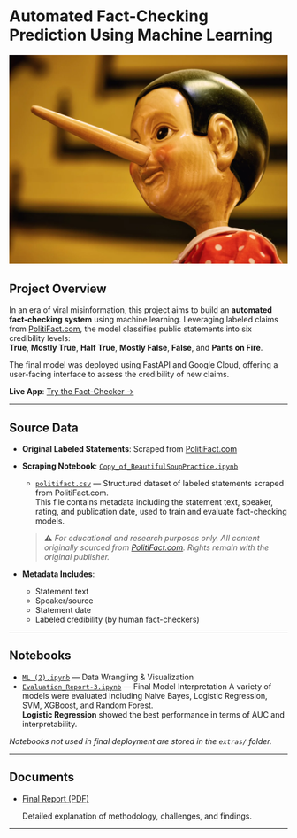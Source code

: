 # Automated Fact-Checking Prediction Using Machine Learning

![Pinocchio](./politifact.png)




##  Project Overview

In an era of viral misinformation, this project aims to build an **automated fact-checking system** using machine learning. Leveraging labeled claims from [PolitiFact.com](https://www.politifact.com/), the model classifies public statements into six credibility levels:  
**True**, **Mostly True**, **Half True**, **Mostly False**, **False**, and **Pants on Fire**.

The final model was deployed using FastAPI and Google Cloud, offering a user-facing interface to assess the credibility of new claims.

 **Live App**: [Try the Fact-Checker →](https://fastapi-app-273008876300.us-central1.run.app/)

---




##  Source Data

- **Original Labeled Statements**: Scraped from [PolitiFact.com](https://www.politifact.com/)
- **Scraping Notebook**: [`Copy_of_BeautifulSoupPractice.ipynb`](./Copy_of_BeautifulSoupPractice.ipynb)
  - [`politifact.csv`](./politifact.csv) — Structured dataset of labeled statements scraped from PolitiFact.com.  
  This file contains metadata including the statement text, speaker, rating, and publication date, used to train and evaluate fact-checking models.  
  > ⚠️ *For educational and research purposes only. All content originally sourced from [PolitiFact.com](https://www.politifact.com/). Rights remain with the original publisher.*

- **Metadata Includes**:
  - Statement text
  - Speaker/source
  - Statement date
  - Labeled credibility (by human fact-checkers)

---

##  Notebooks
- [`ML (2).ipynb`](./ML%20(2).ipynb) — Data Wrangling & Visualization
- [`Evaluation_Report-3.ipynb`](./Evaluation_Report-3.ipynb) — Final Model Interpretation
A variety of models were evaluated including Naive Bayes, Logistic Regression, SVM, XGBoost, and Random Forest.  
**Logistic Regression** showed the best performance in terms of AUC and interpretability.



_Notebooks not used in final deployment are stored in the `extras/` folder._

---

## Documents

- [Final Report (PDF)](./Automated%20Fact-Checking%20Prediction%20Using%20Machine%20Learning.pdf)

  Detailed explanation of methodology, challenges, and findings.















---

